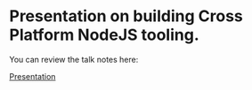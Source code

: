 # Presentation on building Cross Platform NodeJS tooling.

You can review the talk notes here:

[Presentation](./content/CrossPlatNodeJSPresentation.md)
